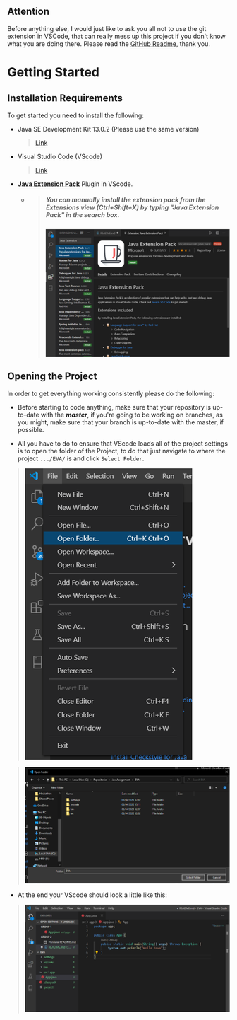 ﻿## Attention
Before anything else, I would just like to ask you all not to use the git extension in VSCode, that can really mess up this project if you don't know what you are doing there. Please read the [GitHub Readme](../1-GitHub/README.md), thank you.
# Getting Started
## Installation Requirements
To get started you need to install the following:

- Java SE Development Kit 13.0.2 (Please use the same version)
    > [Link](https://www.oracle.com/java/technologies/javase-jdk13-downloads.html)

- Visual Studio Code (VScode)
    > [Link](https://visualstudio.microsoft.com/downloads/)

- [**Java Extension Pack**](https://marketplace.visualstudio.com/items?itemName=vscjava.vscode-java-pack) Plugin in VScode.
    - > ##### You can manually install the extension pack from the Extensions view (Ctrl+Shift+X) by typing "Java Extension Pack" in the search box.
        > ![Preview1](./img/Preview1.png)

## Opening the Project
In order to get everything working consistently please do the following:
- Before starting to code anything, make sure that your repository is up-to-date with the ***master***, if you're going to be working on branches, as you might, make sure that your branch is up-to-date with the master, if possible.

- All you have to do to ensure that VScode loads all of the project settings is to open the folder of the Project, to do that just navigate to where the project `.../EVA/` is and click `Select Folder`.
> ![Preview2](./img/Preview2.png)

> ![Preview3](./img/Preview3.png)
- At the end your VScode should look a little like this:
> ![Preview4](./img/Preview4.png)


